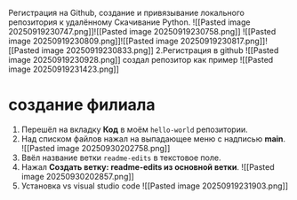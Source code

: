 Регистрация на Github, создание и привязывание локального репозитория к удалённому
Скачивание Python. 
![[Pasted image 20250919230747.png]]![[Pasted image 20250919230758.png]]
![[Pasted image 20250919230809.png]]![[Pasted image 20250919230817.png]]![[Pasted image 20250919230833.png]]
2.Регистрация в github
![[Pasted image 20250919230928.png]]
создал репозитор как пример
![[Pasted image 20250919231423.png]]
# создание филиала
1. Перешёл на вкладку **Код** в моём `hello-world` репозитории.
2. Над списком файлов нажал на выпадающее меню с надписью **main**.
![[Pasted image 20250930202758.png]]
3. Ввёл название ветки `readme-edits` в текстовое поле.
4. Нажал **Создать ветку: readme-edits из основной ветки**.
![[Pasted image 20250930202857.png]]
 5. Установка vs visual studio code 
 ![[Pasted image 20250919231903.png]]
 
